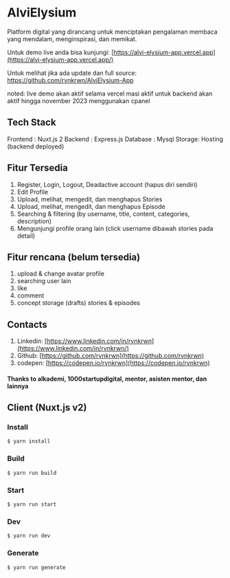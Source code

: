 # AlviElysium

Platform digital yang dirancang untuk menciptakan pengalaman membaca yang mendalam, menginspirasi, dan memikat.

Untuk demo live anda bisa kunjungi: [https://alvi-elysium-app.vercel.app](https://alvi-elysium-app.vercel.app/)

Untuk melihat jika ada update dan full source: https://github.com/rvnkrwn/AlviElysium-App

noted: live demo akan aktif selama vercel masi aktif untuk backend akan aktif hingga november 2023 menggunakan cpanel

## Tech Stack
Frontend : Nuxt.js 2
Backend : Express.js
Database : Mysql
Storage: Hosting (backend deployed)

## Fitur Tersedia
1. Register, Login, Logout, Deadactive account (hapus diri sendiri)
2. Edit Profile
3. Upload, melihat, mengedit, dan menghapus Stories
4. Upload, melihat, mengedit, dan menghapus Episode
5. Searching & filtering (by username, title, content, categories, description)
6. Mengunjungi profile orang lain (click username dibawah stories pada detail)

## Fitur rencana (belum tersedia)
1. upload & change avatar profile
2. searching user lain
3. like
4. comment
5. concept storage (drafts) stories & episodes

## Contacts
1. Linkedin: [https://www.linkedin.com/in/rvnkrwn](https://www.linkedin.com/in/rvnkrwn/)
2. Github: [https://github.com/rvnkrwn](https://github.com/rvnkrwn)
3. codepen: [https://codepen.io/rvnkrwn](https://codepen.io/rvnkrwn)

#### Thanks to alkademi, 1000startupdigital, mentor, asisten mentor, dan lainnya

## Client (Nuxt.js v2)
### Install
```shell
$ yarn install
```
### Build
```shell
$ yarn run build
```
### Start
```shell
$ yarn run start
```
### Dev
```shell
$ yarn run dev
```
### Generate
```shell
$ yarn run generate
```
